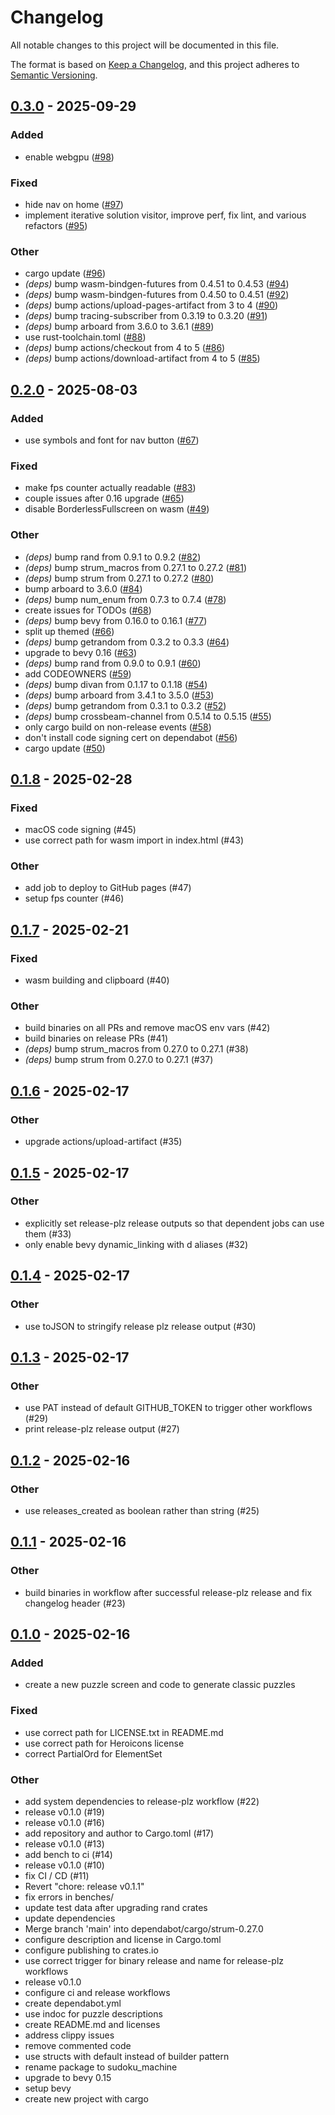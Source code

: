 # Changelog

All notable changes to this project will be documented in this file.

The format is based on [Keep a Changelog](https://keepachangelog.com/en/1.0.0/),
and this project adheres to [Semantic Versioning](https://semver.org/spec/v2.0.0.html).


## [0.3.0](https://github.com/mrkjdy/sudoku_machine/compare/v0.2.0...v0.3.0) - 2025-09-29

### Added

- enable webgpu ([#98](https://github.com/mrkjdy/sudoku_machine/pull/98))

### Fixed

- hide nav on home ([#97](https://github.com/mrkjdy/sudoku_machine/pull/97))
- implement iterative solution visitor, improve perf, fix lint, and various refactors ([#95](https://github.com/mrkjdy/sudoku_machine/pull/95))

### Other

- cargo update ([#96](https://github.com/mrkjdy/sudoku_machine/pull/96))
- *(deps)* bump wasm-bindgen-futures from 0.4.51 to 0.4.53 ([#94](https://github.com/mrkjdy/sudoku_machine/pull/94))
- *(deps)* bump wasm-bindgen-futures from 0.4.50 to 0.4.51 ([#92](https://github.com/mrkjdy/sudoku_machine/pull/92))
- *(deps)* bump actions/upload-pages-artifact from 3 to 4 ([#90](https://github.com/mrkjdy/sudoku_machine/pull/90))
- *(deps)* bump tracing-subscriber from 0.3.19 to 0.3.20 ([#91](https://github.com/mrkjdy/sudoku_machine/pull/91))
- *(deps)* bump arboard from 3.6.0 to 3.6.1 ([#89](https://github.com/mrkjdy/sudoku_machine/pull/89))
- use rust-toolchain.toml ([#88](https://github.com/mrkjdy/sudoku_machine/pull/88))
- *(deps)* bump actions/checkout from 4 to 5 ([#86](https://github.com/mrkjdy/sudoku_machine/pull/86))
- *(deps)* bump actions/download-artifact from 4 to 5 ([#85](https://github.com/mrkjdy/sudoku_machine/pull/85))

## [0.2.0](https://github.com/mrkjdy/sudoku_machine/compare/v0.1.8...v0.2.0) - 2025-08-03

### Added

- use symbols and font for nav button ([#67](https://github.com/mrkjdy/sudoku_machine/pull/67))

### Fixed

- make fps counter actually readable ([#83](https://github.com/mrkjdy/sudoku_machine/pull/83))
- couple issues after 0.16 upgrade ([#65](https://github.com/mrkjdy/sudoku_machine/pull/65))
- disable BorderlessFullscreen on wasm ([#49](https://github.com/mrkjdy/sudoku_machine/pull/49))

### Other

- *(deps)* bump rand from 0.9.1 to 0.9.2 ([#82](https://github.com/mrkjdy/sudoku_machine/pull/82))
- *(deps)* bump strum_macros from 0.27.1 to 0.27.2 ([#81](https://github.com/mrkjdy/sudoku_machine/pull/81))
- *(deps)* bump strum from 0.27.1 to 0.27.2 ([#80](https://github.com/mrkjdy/sudoku_machine/pull/80))
- bump arboard to 3.6.0 ([#84](https://github.com/mrkjdy/sudoku_machine/pull/84))
- *(deps)* bump num_enum from 0.7.3 to 0.7.4 ([#78](https://github.com/mrkjdy/sudoku_machine/pull/78))
- create issues for TODOs ([#68](https://github.com/mrkjdy/sudoku_machine/pull/68))
- *(deps)* bump bevy from 0.16.0 to 0.16.1 ([#77](https://github.com/mrkjdy/sudoku_machine/pull/77))
- split up themed ([#66](https://github.com/mrkjdy/sudoku_machine/pull/66))
- *(deps)* bump getrandom from 0.3.2 to 0.3.3 ([#64](https://github.com/mrkjdy/sudoku_machine/pull/64))
- upgrade to bevy 0.16 ([#63](https://github.com/mrkjdy/sudoku_machine/pull/63))
- *(deps)* bump rand from 0.9.0 to 0.9.1 ([#60](https://github.com/mrkjdy/sudoku_machine/pull/60))
- add CODEOWNERS ([#59](https://github.com/mrkjdy/sudoku_machine/pull/59))
- *(deps)* bump divan from 0.1.17 to 0.1.18 ([#54](https://github.com/mrkjdy/sudoku_machine/pull/54))
- *(deps)* bump arboard from 3.4.1 to 3.5.0 ([#53](https://github.com/mrkjdy/sudoku_machine/pull/53))
- *(deps)* bump getrandom from 0.3.1 to 0.3.2 ([#52](https://github.com/mrkjdy/sudoku_machine/pull/52))
- *(deps)* bump crossbeam-channel from 0.5.14 to 0.5.15 ([#55](https://github.com/mrkjdy/sudoku_machine/pull/55))
- only cargo build on non-release events ([#58](https://github.com/mrkjdy/sudoku_machine/pull/58))
- don't install code signing cert on dependabot ([#56](https://github.com/mrkjdy/sudoku_machine/pull/56))
- cargo update ([#50](https://github.com/mrkjdy/sudoku_machine/pull/50))

## [0.1.8](https://github.com/mrkjdy/sudoku_machine/compare/v0.1.7...v0.1.8) - 2025-02-28

### Fixed

- macOS code signing (#45)
- use correct path for wasm import in index.html (#43)

### Other

- add job to deploy to GitHub pages (#47)
- setup fps counter (#46)

## [0.1.7](https://github.com/mrkjdy/sudoku_machine/compare/v0.1.6...v0.1.7) - 2025-02-21

### Fixed

- wasm building and clipboard (#40)

### Other

- build binaries on all PRs and remove macOS env vars (#42)
- build binaries on release PRs (#41)
- *(deps)* bump strum_macros from 0.27.0 to 0.27.1 (#38)
- *(deps)* bump strum from 0.27.0 to 0.27.1 (#37)

## [0.1.6](https://github.com/mrkjdy/sudoku_machine/compare/v0.1.5...v0.1.6) - 2025-02-17

### Other

- upgrade actions/upload-artifact (#35)

## [0.1.5](https://github.com/mrkjdy/sudoku_machine/compare/v0.1.4...v0.1.5) - 2025-02-17

### Other

- explicitly set release-plz release outputs so that dependent jobs can use them (#33)
- only enable bevy dynamic_linking with d aliases (#32)

## [0.1.4](https://github.com/mrkjdy/sudoku_machine/compare/v0.1.3...v0.1.4) - 2025-02-17

### Other

- use toJSON to stringify release plz release output (#30)

## [0.1.3](https://github.com/mrkjdy/sudoku_machine/compare/v0.1.2...v0.1.3) - 2025-02-17

### Other

- use PAT instead of default GITHUB_TOKEN to trigger other workflows (#29)
- print release-plz release output (#27)

## [0.1.2](https://github.com/mrkjdy/sudoku_machine/compare/v0.1.1...v0.1.2) - 2025-02-16

### Other

- use releases_created as boolean rather than string (#25)

## [0.1.1](https://github.com/mrkjdy/sudoku_machine/compare/v0.1.0...v0.1.1) - 2025-02-16

### Other

- build binaries in workflow after successful release-plz release and fix changelog header (#23)

## [0.1.0](https://github.com/mrkjdy/sudoku_machine/releases/tag/v0.1.0) - 2025-02-16

### Added

- create a new puzzle screen and code to generate classic puzzles

### Fixed

- use correct path for LICENSE.txt in README.md
- use correct path for Heroicons license
- correct PartialOrd for ElementSet

### Other

- add system dependencies to release-plz workflow (#22)
- release v0.1.0 (#19)
- release v0.1.0 (#16)
- add repository and author to Cargo.toml (#17)
- release v0.1.0 (#13)
- add bench to ci (#14)
- release v0.1.0 (#10)
- fix CI / CD (#11)
- Revert "chore: release v0.1.1"
- fix errors in benches/
- update test data after upgrading rand crates
- update dependencies
- Merge branch 'main' into dependabot/cargo/strum-0.27.0
- configure description and license in Cargo.toml
- configure publishing to crates.io
- use correct trigger for binary release and name for release-plz workflows
- release v0.1.0
- configure ci and release workflows
- create dependabot.yml
- use indoc for puzzle descriptions
- create README.md and licenses
- address clippy issues
- remove commented code
- use structs with default instead of builder pattern
- rename package to sudoku_machine
- upgrade to bevy 0.15
- setup bevy
- create new project with cargo
